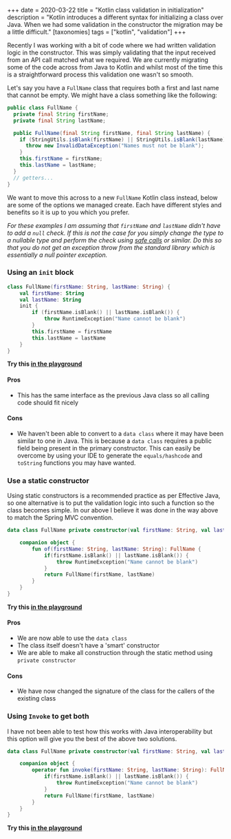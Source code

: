 +++
date = 2020-03-22
title = "Kotlin class validation in initialization"
description = "Kotlin introduces a different syntax for initializing a class over Java. When we had some validation in the constructor the migration may be a little difficult."
[taxonomies]
tags = ["kotlin", "validation"]
+++

Recently I was working with a bit of code where we had written validation logic in the constructor.
This was simply validating that the input received from an API call matched what we required. We are
currently migrating some of the code across from Java to Kotlin and whilst most of the time this is
a straightforward process this validation one wasn't so smooth.

Let's say you have a `FullName` class that requires both a first and last name that cannot be empty.
We might have a class something like the following:

```java
public class FullName {
  private final String firstName;
  private final String lastName;

  public FullName(final String firstName, final String lastName) {
    if (StringUtils.isBlank(firstName) || StringUtils.isBlank(lastName)) {
      throw new InvalidDataException("Names must not be blank");
    }
    this.firstName = firstName;
    this.lastName = lastName;
  }
  // getters...
}
```

We want to move this across to a new `FullName` Kotlin class instead, below are some of the options
we managed create. Each have different styles and benefits so it is up to you which you prefer.

*For these examples I am assuming that `firstName` and `lastName` didn't have to add a `null` check.
If this is not the case for you simply change the type to a nullable type and perform the check
using [safe calls] or similar. Do this so that you do not get an exception throw from the standard
library which is essentially a null pointer exception.*

### Using an `init` block

```kotlin
class FullName(firstName: String, lastName: String) {
    val firstName: String
    val lastName: String
    init {
        if (firstName.isBlank() || lastName.isBlank()) {
            throw RuntimeException("Name cannot be blank")
        }
        this.firstName = firstName
        this.lastName = lastName
    }
}
```

**Try this [in the playground][play1]**

#### Pros

- This has the same interface as the previous Java class so all calling code should fit nicely

#### Cons

- We haven't been able to convert to a `data class` where it may have been similar to one in Java.
  This is because a `data class` requires a public field being present in the primary constructor.
  This can easily be overcome by using your IDE to generate the `equals/hashcode` and `toString`
  functions you may have wanted.

### Use a static constructor

Using static constructors is a recommended practice as per Effective Java, so one alternative is to
put the validation logic into such a function so the class becomes simple. In our above I believe it
was done in the way above to match the Spring MVC convention.

```kotlin
data class FullName private constructor(val firstName: String, val lastName: String) {

    companion object {
        fun of(firstName: String, lastName: String): FullName {
            if(firstName.isBlank() || lastName.isBlank()) {
            	throw RuntimeException("Name cannot be blank")
        	}
            return FullName(firstName, lastName)
        }
    }
}
```

**Try this [in the playground][play2]**

#### Pros

- We are now able to use the `data class`
- The class itself doesn't have a 'smart' constructor
- We are able to make all construction through the static method using `private constructor`

#### Cons

- We have now changed the signature of the class for the callers of the existing class

### Using `Invoke` to get both

I have not been able to test how this works with Java interoperability but this option will give you
the best of the above two solutions.

```kotlin
data class FullName	private constructor(val firstName: String, val lastName: String) {

    companion object {
        operator fun invoke(firstName: String, lastName: String): FullName {
            if(firstName.isBlank() || lastName.isBlank()) {
            	throw RuntimeException("Name cannot be blank")
        	}
            return FullName(firstName, lastName)
        }
    }
}
```

**Try this [in the playground][play3]**

[safe calls]: https://kotlinlang.org/docs/reference/null-safety.html#safe-calls
[play1]: https://pl.kotl.in/0dQNj7Fb2
[play2]: https://pl.kotl.in/QfFA6uqJt
[play3]: https://pl.kotl.in/GIfzAHuXR